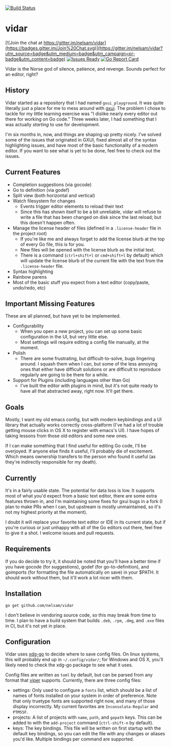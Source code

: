 [![Build Status](https://travis-ci.org/nelsam/vidar.svg?branch=master)](https://travis-ci.org/nelsam/vidar)

# vidar

[![Join the chat at https://gitter.im/nelsam/vidar](https://badges.gitter.im/Join%20Chat.svg)](https://gitter.im/nelsam/vidar?utm_source=badge&utm_medium=badge&utm_campaign=pr-badge&utm_content=badge)
[![Issues Ready](https://badge.waffle.io/nelsam/vidar.svg?label=ready&title=Ready)](http://waffle.io/nelsam/vidar)
[![Go Report Card](https://goreportcard.com/badge/github.com/nelsam/vidar)](https://goreportcard.com/report/github.com/nelsam/vidar)

Vidar is the Norse god of silence, patience, and revenge.  Sounds perfect for an editor, right?

## History

Vidar started as a repository that I had named `gxui_playground`.  It was quite literally just a
place for me to mess around with [gxui](https://github.com/google/gxui).  The problem I chose to tackle
for my little learning exercise was "I dislike nearly every editor out there for working on Go
code."  Three weeks later, I had something that I was actually *starting* to use for development.

I'm six months in, now, and things are shaping up pretty nicely.  I've solved some of the issues
that originated in GXUI, fixed almost all of the syntax highlighting issues, and have most of the
basic functionality of a modern editor.  If you want to see what is yet to be done, feel free
to check out the issues.

## Current Features

- Completion suggestions (via gocode)
- Go to definition (via godef)
- Split view (both horizontal and vertical)
- Watch filesystem for changes
  - Events trigger editor elements to reload their text
  - Since this has shown itself to be a bit unreliable, vidar will refuse to write a file that
    has been changed on disk since the last reload; but this doesn't happen often.
- Manage the license header of files (defined in a `.license-header` file in the project root)
  - If you're like me and always forget to add the license blurb at the top of every Go file,
    this is for you.
  - New files will be opened with the license blurb as the initial text.
  - There is a command (`ctrl+shift+l` or `cmd+shift+l` by default) which will update the
    license blurb of the current file with the text from the `.license-header` file.
- Syntax highlighting
- Rainbow parens
- Most of the basic stuff you expect from a text editor (copy/paste, undo/redo, etc)

## Important Missing Features

These are all planned, but have yet to be implemented.

- Configurability
  - When you open a new project, you can set up some basic configuration in the UI, but very
    little else.
  - Most settings will require editing a config file manually, at the moment.
- Polish
  - There are some frustrating, but difficult-to-solve, bugs lingering around.  I squash them
    when I can, but some of the less annoying ones that either have difficult solutions or are
    difficult to reproduce regularly are going to be there for a while.
- Support for Plugins (including languages other than Go)
  - I've built the editor with plugins in mind, but it's not quite ready to have all that
    abstracted away, right now.  It'll get there.

## Goals

Mostly, I want my old emacs config, but with modern keybindings and a UI library that actually
works correctly cross-platform (I've had a lot of trouble getting mouse clicks in OS X to
register with emacs's UI).  I have hopes of taking lessons from those old editors and some new
ones.

If I can make something that I find useful for editing Go code, I'll be overjoyed.  If anyone
else finds it useful, I'll probably die of excitement.  Which means ownership transfers to the
person who found it useful (as they're indirectly responsible for my death).

## Currently

It's in a fairly usable state.  The potential for data loss is low.  It supports most of what
you'd expect from a basic text editor, there are some extra features thrown in, and I'm
maintaining some fixes for gxui bugs in a fork (I plan to make PRs when I can, but upstream
is mostly unmaintained, so it's not my highest priority at the moment).

I doubt it will replace your favorite text editor or IDE in its current state, but if you're
curious or just unhappy with all of the Go editors out there, feel free to give it a shot.
I welcome issues and pull requests.

## Requirements

If you do decide to try it, it should be noted that you'll have a better time if you have
gocode (for suggestions), godef (for go-to-definition), and goimports (for formatting the
file automatically on save) in your $PATH.  It should work without them, but it'll work a
lot nicer with them.

## Installation

`go get github.com/nelsam/vidar`

I don't believe in vendoring source code, so this may break from time to time.  I plan
to have a build system that builds `.deb`, `.rpm`, `.dmg`, and `.exe` files in CI, but
it's not yet in place.

## Configuration

Vidar uses [xdg-go](https://github.com/casimir/xdg-go) to decide where to save config
files.  On linux systems, this will probably end up in `~/.config/vidar/`; for Windows
and OS X, you'll likely need to check the xdg-go package to see what it uses.

Config files are written as `toml` by default, but can be parsed from any format that
[viper](https://github.com/spf13/viper) supports.  Currently, there are three config
files:
- settings: Only used to configure a `fonts` list, which should be a list of names
  of fonts installed on your system in order of preference.  Note that only truetype
  fonts are supported right now, and many of those display incorrectly.  My current
  favorites are `Inconsolata-Regular` and `PTM55F`.
- projects: A list of projects with `name`, `path`, and `gopath` keys.  This can be
  added to with the `add-project` command (`ctrl-shift-n` by default).
- keys: The key bindings.  This file will be written on first startup with the default
  key bindings, so you can edit the file with any changes or aliases you'd like.
  Multiple bindings per command are supported.
